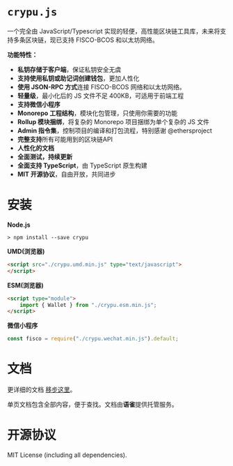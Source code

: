 `crypu.js`
=====================
一个完全由 JavaScript/Typescript 实现的轻便，高性能区块链工具库，未来将支持多条区块链，现已支持 FISCO-BCOS 和以太坊网络。

**功能特性：**

- **私钥存储于客户端**，保证私钥安全无虞
- **支持使用私钥或助记词创建钱包**，更加人性化
- **使用 JSON-RPC 方式**连接 FISCO-BCOS 网络和以太坊网络。
- **轻量级**，最小化后的 JS 文件不足 400KB，可适用于前端工程
- **支持微信小程序**
- **Monorepo 工程结构**，模块化包管理，只使用你需要的功能
- **Rollup 模块捆绑**，将复杂的 Monorepo 项目捆绑为单个复杂的 JS 文件
- **Admin 指令集**，控制项目的编译和打包流程，特别感谢 @ethersproject
- **完整支持**所有可能用到的区块链API
- **人性化的文档**
- **全面测试，持续更新**
- **全面支持 TypeScript**，由 TypeScript 原生构建
- **MIT 开源协议**，自由开放，共同进步

安装
=======================

**Node.js**
```Shell
> npm install --save crypu
```

**UMD(浏览器)**
```HTML
<script src="./crypu.umd.min.js" type="text/javascript">
</script>
```

**ESM(浏览器)**
```HTML
<script type="module">
    import { Wallet } from "./crypu.esm.min.js";
</script>
```

**微信小程序**
```JavaScript
const fisco = require("./crypu.wechat.min.js").default;
```

文档
========================

更详细的文档 [移步这里](https://www.yuque.com/docs/share/98dfdf1f-7074-4ac0-847e-6a907dfefe3d)。

单页文档包含全部内容，便于查找。文档由**语雀**提供托管服务。

开源协议
========================

MIT License (including all dependencies).